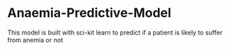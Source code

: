 # Anaemia-Predictive-Model
This model is built with sci-kit learn to predict if a patient is likely to suffer from anemia or not
